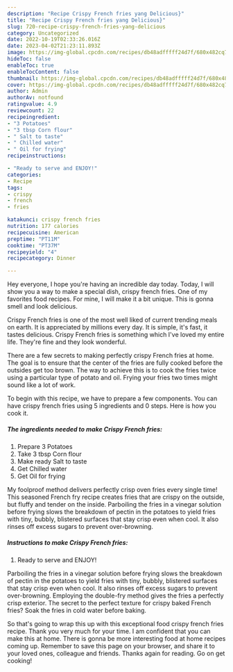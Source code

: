 ```yaml
---
description: "Recipe Crispy French fries yang Delicious}"
title: "Recipe Crispy French fries yang Delicious}"
slug: 720-recipe-crispy-french-fries-yang-delicious
category: Uncategorized
date: 2022-10-19T02:33:26.016Z
date: 2023-04-02T21:23:11.893Z
image: https://img-global.cpcdn.com/recipes/db48adfffff24d7f/680x482cq70/crispy-french-fries-recipe-main-photo.jpg
hideToc: false
enableToc: true
enableTocContent: false
thumbnail: https://img-global.cpcdn.com/recipes/db48adfffff24d7f/680x482cq70/crispy-french-fries-recipe-main-photo.jpg
cover: https://img-global.cpcdn.com/recipes/db48adfffff24d7f/680x482cq70/crispy-french-fries-recipe-main-photo.jpg
author: Admin
authorAv: notfound
ratingvalue: 4.9
reviewcount: 22
recipeingredient:
- "3 Potatoes"
- "3 tbsp Corn flour"
- " Salt to taste"
- " Chilled water"
- " Oil for frying"
recipeinstructions:

- "Ready to serve and ENJOY!"
categories:
- Recipe
tags:
- crispy
- french
- fries

katakunci: crispy french fries 
nutrition: 177 calories
recipecuisine: American
preptime: "PT11M"
cooktime: "PT37M"
recipeyield: "4"
recipecategory: Dinner

---
```



Hey everyone, I hope you're having an incredible day today. Today, I will show you a way to make a special dish, crispy french fries. One of my favorites food recipes. For mine, I will make it a bit unique. This is gonna smell and look delicious.

Crispy French fries is one of the most well liked of current trending meals on earth. It is appreciated by millions every day. It is simple, it's fast, it tastes delicious. Crispy French fries is something which I've loved my entire life. They're fine and they look wonderful.

There are a few secrets to making perfectly crispy French fries at home. The goal is to ensure that the center of the fries are fully cooked before the outsides get too brown. The way to achieve this is to cook the fries twice using a particular type of potato and oil. Frying your fries two times might sound like a lot of work.


To begin with this recipe, we have to prepare a few components. You can have crispy french fries using 5 ingredients and 0 steps. Here is how you cook it.

<!--inarticleads1-->

##### The ingredients needed to make Crispy French fries:

1. Prepare 3 Potatoes
1. Take 3 tbsp Corn flour
1. Make ready  Salt to taste
1. Get  Chilled water
1. Get  Oil for frying


My foolproof method delivers perfectly crisp oven fries every single time! This seasoned French fry recipe creates fries that are crispy on the outside, but fluffy and tender on the inside. Parboiling the fries in a vinegar solution before frying slows the breakdown of pectin in the potatoes to yield fries with tiny, bubbly, blistered surfaces that stay crisp even when cool. It also rinses off excess sugars to prevent over-browning. 

<!--inarticleads2-->

##### Instructions to make Crispy French fries:


1. Ready to serve and ENJOY!

Parboiling the fries in a vinegar solution before frying slows the breakdown of pectin in the potatoes to yield fries with tiny, bubbly, blistered surfaces that stay crisp even when cool. It also rinses off excess sugars to prevent over-browning. Employing the double-fry method gives the fries a perfectly crisp exterior. The secret to the perfect texture for crispy baked French fries? Soak the fries in cold water before baking. 

So that's going to wrap this up with this exceptional food crispy french fries recipe. Thank you very much for your time. I am confident that you can make this at home. There is gonna be more interesting food at home recipes coming up. Remember to save this page on your browser, and share it to your loved ones, colleague and friends. Thanks again for reading. Go on get cooking!
